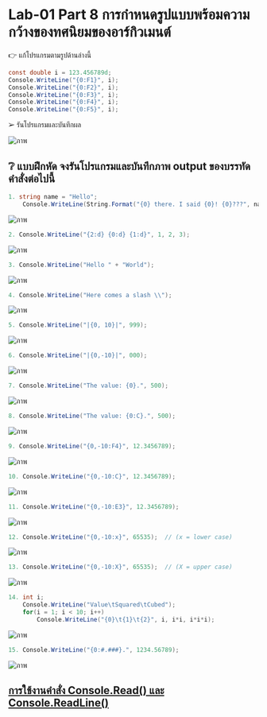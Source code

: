# Lab-01  Part 8  การกำหนดรูปแบบพร้อมความกว้างของทศนิยมของอาร์กิวเมนต์

👉 แก้โปรแกรมตามรูปด้านล่างนี้
```csharp
const double i = 123.456789d;
Console.WriteLine("{0:F1}", i);
Console.WriteLine("{0:F2}", i);
Console.WriteLine("{0:F3}", i);
Console.WriteLine("{0:F4}", i);
Console.WriteLine("{0:F5}", i);
```
➢ รันโปรแกรมและบันทึกผล

![ภาพ](https://user-images.githubusercontent.com/115066278/217512553-216864b7-3aad-460c-8975-a7dcdf5c991f.png)


## ❔ แบบฝึกหัด จงรันโปรแกรมและบันทึกภาพ output ของบรรทัดคำสั่งต่อไปนี้

``` csharp
1. string name = "Hello";
    Console.WriteLine(String.Format("{0} there. I said {0}! {0}???", name));
```
![ภาพ](https://user-images.githubusercontent.com/115066278/217512874-40f93ba0-ecf3-47fa-b1eb-5f33a6e3e972.png)

``` csharp
2. Console.WriteLine("{2:d} {0:d} {1:d}", 1, 2, 3);
```
![ภาพ](https://user-images.githubusercontent.com/115066278/217512906-f41b93a6-32cb-4e41-aa72-3d20865b4430.png)

``` csharp
3. Console.WriteLine("Hello " + "World");
```
![ภาพ](https://user-images.githubusercontent.com/115066278/217512950-78a3cab4-dd68-4580-8452-fa00f66a6603.png)

``` csharp
4. Console.WriteLine("Here comes a slash \\");
```
![ภาพ](https://user-images.githubusercontent.com/115066278/217512966-0cfcfe5f-4d40-4483-9fab-74465b41cedc.png)

``` csharp
5. Console.WriteLine("|{0, 10}|", 999);
```
![ภาพ](https://user-images.githubusercontent.com/115066278/217513004-14811116-0793-407f-ab5b-620ca91f0a90.png)

``` csharp
6. Console.WriteLine("|{0,-10}|", 000);
```
![ภาพ](https://user-images.githubusercontent.com/115066278/217513051-3ccfd999-d6e1-45ff-98e2-a61a6c7257d2.png)

``` csharp
7. Console.WriteLine("The value: {0}.", 500);
```
![ภาพ](https://user-images.githubusercontent.com/115066278/217513075-8403f22c-8473-4bd9-97fe-9cfc8db7c840.png)

``` csharp
8. Console.WriteLine("The value: {0:C}.", 500);
```
![ภาพ](https://user-images.githubusercontent.com/115066278/217513113-6308785c-ce91-442d-9a98-2bd098ff92e5.png)

``` csharp
9. Console.WriteLine("{0,-10:F4}", 12.3456789);
```
![ภาพ](https://user-images.githubusercontent.com/115066278/217513139-0252f444-1a7d-4278-b818-198239abe9e8.png)

``` csharp
10. Console.WriteLine("{0,-10:C}", 12.3456789);
```
![ภาพ](https://user-images.githubusercontent.com/115066278/217513166-b13b59c2-2cb3-4004-a074-8a6bc5bbd9be.png)

``` csharp
11. Console.WriteLine("{0,-10:E3}", 12.3456789);
```
![ภาพ](https://user-images.githubusercontent.com/115066278/217513202-c93a30d5-ab27-4923-8f22-be0f07f70de2.png)

``` csharp
12. Console.WriteLine("{0,-10:x}", 65535);  // (x = lower case)
```
![ภาพ](https://user-images.githubusercontent.com/115066278/217513244-50299e7a-1cbe-4b2c-b6fd-db482052a62e.png)

``` csharp
13. Console.WriteLine("{0,-10:X}", 65535);  // (X = upper case)
```
![ภาพ](https://user-images.githubusercontent.com/115066278/217513289-9abdc862-7508-4304-9e25-c411dbe22669.png)

``` csharp
14. int i;
    Console.WriteLine("Value\tSquared\tCubed");
    for(i = 1; i < 10; i++)
        Console.WriteLine("{0}\t{1}\t{2}", i, i*i, i*i*i);
```
![ภาพ](https://user-images.githubusercontent.com/115066278/217513324-88389ec2-81d7-40db-81f1-64514de9bcad.png)

``` csharp
15. Console.WriteLine("{0:#.###}.", 1234.56789);
```
![ภาพ](https://user-images.githubusercontent.com/115066278/217513359-c8943587-690d-47a2-891a-c9f7b8f0f443.png)


## [การใช้งานคำสั่ง Console.Read() และ Console.ReadLine()](./Lab-01-part-9-12.md)
